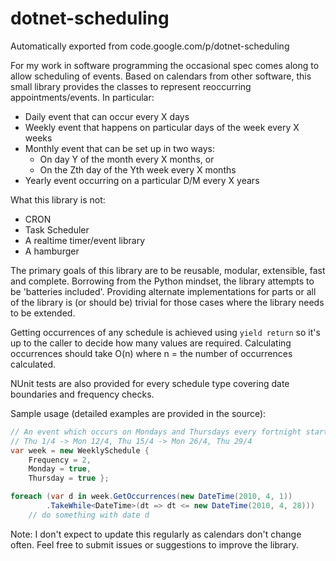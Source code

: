 # dotnet-scheduling
Automatically exported from code.google.com/p/dotnet-scheduling

For my work in software programming the occasional spec comes along to allow scheduling of events.  Based on calendars from other software, this small library provides the classes to represent reoccurring appointments/events.  In particular:
* Daily event that can occur every X days
* Weekly event that happens on particular days of the week every X weeks
* Monthly event that can be set up in two ways:
    * On day Y of the month every X months, or
    * On the Zth day of the Yth week every X months
* Yearly event occurring on a particular D/M every X years

What this library is not:
* CRON
* Task Scheduler
* A realtime timer/event library
* A hamburger

The primary goals of this library are to be reusable, modular, extensible, fast and complete.  Borrowing from the Python mindset, the library attempts to be 'batteries included'.  Providing alternate implementations for parts or all of the library is (or should be) trivial for those cases where the library needs to be extended.

Getting occurrences of any schedule is achieved using `yield return` so it's up to the caller to decide how many values are required.  Calculating occurrences should take O(n) where n = the number of occurrences calculated.

NUnit tests are also provided for every schedule type covering date boundaries and frequency checks.

Sample usage (detailed examples are provided in the source):
```c#
// An event which occurs on Mondays and Thursdays every fortnight starting on 1 Apr, 2010
// Thu 1/4 -> Mon 12/4, Thu 15/4 -> Mon 26/4, Thu 29/4
var week = new WeeklySchedule { 
    Frequency = 2, 
    Monday = true, 
    Thursday = true };

foreach (var d in week.GetOccurrences(new DateTime(2010, 4, 1))
        .TakeWhile<DateTime>(dt => dt <= new DateTime(2010, 4, 28)))
    // do something with date d
```

Note: I don't expect to update this regularly as calendars don't change often.  Feel free to submit issues or suggestions to improve the library.
